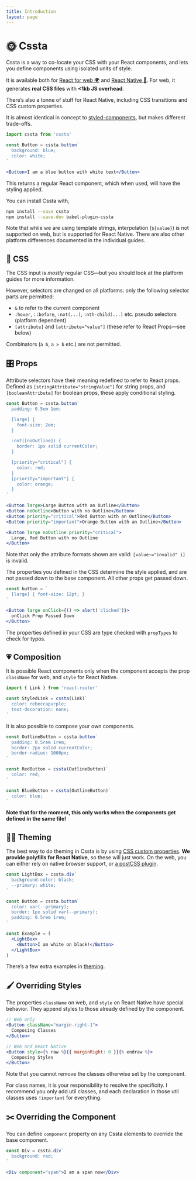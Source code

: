 ```yaml
---
title: Introduction
layout: page
---
```


# 🌞 Cssta

Cssta is a way to co-locate your CSS with your React components, and lets you define components using isolated units of style.

It is available both for [React for web 🌍](./web.md) and [React Native 📱](./native.md). For web, it generates **real CSS files** with **<1kb JS overhead**.

There’s also a tonne of stuff for React Native, including CSS transitions and CSS custom properties.

It is almost identical in concept to [styled-components](https://github.com/styled-components/styled-components), but makes different trade-offs.

```jsx
import cssta from 'cssta'

const Button = cssta.button`
  background: blue;
  color: white;
`

<Button>I am a blue button with white text</Button>
```

This returns a regular React component, which when used, will have the styling applied.

You can install Cssta with,

```bash
npm install --save cssta
npm install --save-dev babel-plugin-cssta
```

Note that while we are using template strings, interpolation (`${value}`) is not supported on web, but is supported for React Native. There are also other platform differences documented in the individual guides.

## 📝 CSS

The CSS input is *mostly* regular CSS—but you should look at the platform guides for more information.

However, selectors are changed on all platforms: only the following selector parts are permitted:

* `&` to refer to the current component
* `:hover`, `::before`, `:not(...)`, `:nth-child(...)` etc. pseudo selectors (platform dependent)
* `[attribute]` and `[attribute="value"]` (these refer to React Props—see below)

Combinators (`a b`, `a > b` etc.) are not permitted.

## 🎛 Props

Attribute selectors have their meaning redefined to refer to React props. Defined as `[stringAttribute="stringValue"]` for string props, and `[booleanAttribute]` for boolean props, these apply conditional styling.

```jsx
const Button = cssta.button`
  padding: 0.5em 1em;

  [large] {
    font-size: 2em;
  }

  :not([noOutline]) {
    border: 1px solid currentColor;
  }

  [priority="critical"] {
    color: red;
  }
  [priority="important"] {
    color: orange;
  }
`

<Button large>Large Button with an Outline</Button>
<Button noOutline>Button with no Outline</Button>
<Button priority="critical">Red Button with an Outline</Button>
<Button priority="important">Orange Button with an Outline</Button>

<Button large noOutline priority="critical">
  Large, Red Button with no Outline
</Button>
```

Note that only the attribute formats shown are valid: `[value~="invalid" i]` is invalid.

The properties you defined in the CSS determine the style applied, and are not passed down to the base component. All other props get passed down.

```jsx
const button = `
  [large] { font-size: 12pt; }
`

<Button large onClick={() => alert('clicked')}>
  onClick Prop Passed Down
</Button>
```

The properties defined in your CSS are type checked with `propTypes` to check for typos.

## 💗 Composition

It is possible React components only when the component accepts the prop `className` for web, and `style` for React Native.

```jsx
import { Link } from 'react-router'

const StyledLink = cssta(Link)`
  color: rebeccapurple;
  text-decoration: none;
`
```

It is also possible to compose your own components.

```jsx
const OutlineButton = cssta.button`
  padding: 0.5rem 1rem;
  border: 2px solid currentColor;
  border-radius: 1000px;
`

const RedButton = cssta(OutlineButton)`
  color: red;
`

const BlueButton = cssta(OutlineButton)`
  color: blue;
`
```

**Note that for the moment, this only works when the components get defined in the same file!**

## 🏳️‍🌈 Theming

The best way to do theming in Cssta is by using [CSS custom properties](https://developer.mozilla.org/en-US/docs/Web/CSS/Using_CSS_variables). **We provide polyfills for React Native**, so these will just work. On the web, you can either rely on native browser support, or [a postCSS plugin](https://github.com/MadLittleMods/postcss-css-variables).

```jsx
const LightBox = cssta.div`
  background-color: black;
  --primary: white;
`

const Button = cssta.button`
  color: var(--primary);
  border: 1px solid var(--primary);
  padding: 0.5rem 1rem;
`

const Example = (
  <LightBox>
    <Button>I am white on black!</Button>
  </LightBox>
)
```

There’s a few extra examples in [theming](./theming.md).

## 🖌 Overriding Styles

The properties `className` on web, and `style` on React Native have special behavior. They append styles to those already defined by the component.

```jsx
// Web only
<Button className="margin-right-1">
  Composing Classes
</Button>

// Web and React Native
<Button style={% raw %}{{ marginRight: 0 }}{% endraw %}>
  Composing Styles
</Button>
```

Note that you cannot remove the classes otherwise set by the component.

For class names, it is your responsibility to resolve the specificity. I recommend you only add util classes, and each declaration in those util classes uses `!important` for everything.

## ✂️ Overriding the Component

You can define `component` property on any Cssta elements to override the base component.

```jsx
const Div = cssta.div`
  background: red;
`

<Div component="span">I am a span now</Div>
```
